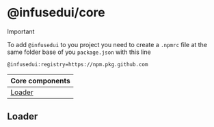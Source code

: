 # @infusedui/core

> [!IMPORTANT]
> To add `@infusedui` to you project you need to create a `.npmrc` file at the same folder base of you `package.json` with this line
>
> ```npmrc
> @infusedui:registry=https://npm.pkg.github.com
> ```

| Core components   |
| ----------------- |
| [Loader](#loader) |

## Loader
